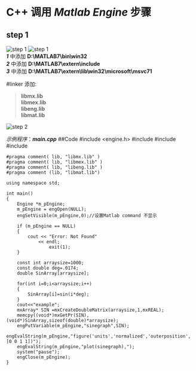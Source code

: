 # C++ 调用 *Matlab Engine* 步骤

## **step 1**<br>
 ![step 1](https://github.com/Rogerbin/Cpp-calling-Matlab-Engine/blob/master/m1.png)
 ![step 1](https://github.com/Rogerbin/Cpp-calling-Matlab-Engine/blob/master/m2.png)<br>
**_1_** 中添加 **D:\MATLAB7\bin\win32<br>**
**_2_** 中添加 **D:\MATLAB7\extern\include<br>**
**_3_** 中添加 **D:\MATLAB7\extern\lib\win32\microsoft\msvc71<br>**

 
#linker 添加:
>**libmx.lib<br>**
**libmex.lib<br>**
**libeng.lib<br>**
**libmat.lib<br>**

 ![step 2](https://github.com/Rogerbin/Cpp-calling-Matlab-Engine/blob/master/m3.png)<br>

_示例程序_：***main.cpp***
##Code
	#include <engine.h>
	#include <iostream>
	#include <string>
	#include <cmath>
	
	#pragma comment( lib, "libmx.lib" ) 
	#pragma comment( lib, "libmex.lib" )
	#pragma comment( lib, "libeng.lib" )
	#pragma comment (lib, "libmat.lib")
	
	using namespace std;
	
	int main()
	{
		Engine *m_pEngine;
		m_pEngine = engOpen(NULL);
		engSetVisible(m_pEngine,0);//设置Matlab command 不显示
	
		if (m_pEngine == NULL)
		{
			cout << "Error: Not Found"
		        << endl;
		            exit(1);
		}
	
		const int arraysize=1000;
		const double deg=.0174;
		double SinArray[arraysize];
	
		for(int i=0;i<arraysize;i++)
		{
			SinArray[i]=sin(i*deg);
		}
		cout<<"example";
		mxArray* SIN =mxCreateDoubleMatrix(arraysize,1,mxREAL);
		memcpy((void*)mxGetPr(SIN),(void*)SinArray,sizeof(double)*arraysize);
		engPutVariable(m_pEngine,"sinegraph",SIN);
		engEvalString(m_pEngine,"figure('units','normalized','outerposition',[0 0 1 1])");
		engEvalString(m_pEngine,"plot(sinegraph),");
		system("pause");
		engClose(m_pEngine);
	}
